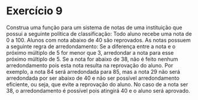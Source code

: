 # Exercício 9

Construa uma função para um sistema de notas de uma instituição que possui a seguinte política de classificação: Todo aluno recebe uma nota de 0 a 100. Alunos com nota abaixo de 40 são reprovados. As notas possuem a seguinte regra de arredondamento: Se a diferença entre a nota e o próximo múltiplo de 5 for menor que 3, arredondar a nota para esse próximo múltiplo de 5. Se a nota for abaixo de 38, não é feito nenhum arredondamento pois esta nota resulta na reprovação do aluno. Por exemplo, a nota 84 será arredondada para 85, mas a nota 29 não será arredondada por ser abaixo de 40 e não ser possível arredondamento eficiente, ou seja, que evite a reprovação do aluno. No caso de a nota ser 38, o arredondamento é possível pois atingirá 40 e o aluno será aprovado.